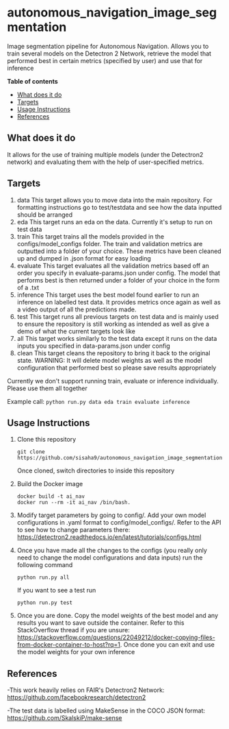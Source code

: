 # autonomous_navigation_image_segmentation

Image segmentation pipeline for Autonomous Navigation. Allows you to train several models on the Detectron 2 Network, retrieve the model that performed best in certain metrics (specified by user) and use that for inference

**Table of contents**
- [What does it do](#what-does-it-do)
- [Targets](#targets)
- [Usage Instructions](#usage-instructions)
- [References](#references)

## What does it do

It allows for the use of training multiple models (under the Detectron2 network) and evaluating them with the help of user-specified metrics. 

## Targets

1. data
  This target allows you to move data into the main repository. For formatting instructions go to test/testdata and see how the data inputted should be arranged
2. eda
  This target runs an eda on the data. Currently it's setup to run on test data
3. train
  This target trains all the models provided in the configs/model_configs folder. The train and validation metrics are outputted into a folder of your choice. These metrics have been cleaned up and dumped in .json format for easy loading
4. evaluate
  This target evaluates all the validation metrics based off an order you specify in evaluate-params.json under config. The model that performs best is then returned under a folder of your choice in the form of a .txt
5. inference
  This target uses the best model found earlier to run an inference on labelled test data. It provides metrics once again as well as a video output of all the predictions made.
6. test
  This target runs all previous targets on test data and is mainly used to ensure the repository is still working as intended as well as give a demo of what the current targets look like
7. all
  This target works similarly to the test data except it runs on the data inputs you specified in data-params.json under config
8. clean
  This target cleans the repository to bring it back to the original state. WARNING: It will delete model weights as well as the model configuration that performed best so please save results appropriately

Currently we don't support running train, evaluate or inference individually. Please use them all together

Example call: ```python run.py data eda train evaluate inference```


## Usage Instructions

1. Clone this repository
   ```
   git clone https://github.com/sisaha9/autonomous_navigation_image_segmentation.git
   ```
   Once cloned, switch directories to inside this repository

2. Build the Docker image
   ```
   docker build -t ai_nav
   docker run --rm -it ai_nav /bin/bash.
   ```

3. Modify target parameters by going to config/. Add your own model configurations in .yaml format to config/model_configs/. Refer to the API to see how to change parameters there: https://detectron2.readthedocs.io/en/latest/tutorials/configs.html

4. Once you have made all the changes to the configs (you really only need to change the model configurations and data inputs) run the following command
   ```: https://github.com/facebookresearch/detectron2
   python run.py all
   ```
   If you want to see a test run
    ```
    python run.py test
    ```
5. Once you are done. Copy the model weights of the best model and any results you want to save outside the container. Refer to this StackOverflow thread if you are unsure: https://stackoverflow.com/questions/22049212/docker-copying-files-from-docker-container-to-host?rq=1. Once done you can exit and use the model weights for your own inference

## References

-This work heavily relies on FAIR's Detectron2 Network: https://github.com/facebookresearch/detectron2

-The test data is labelled using MakeSense in the COCO JSON format: https://github.com/SkalskiP/make-sense 
